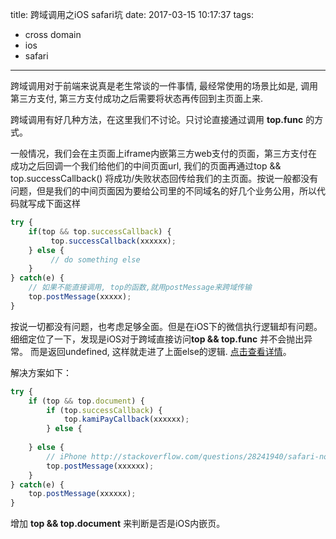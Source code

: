 title: 跨域调用之iOS safari坑
date: 2017-03-15 10:17:37
tags: 
- cross domain
- ios
- safari
---

跨域调用对于前端来说真是老生常谈的一件事情, 最经常使用的场景比如是, 调用第三方支付, 第三方支付成功之后需要将状态再传回到主页面上来.

跨域调用有好几种方法，在这里我们不讨论。只讨论直接通过调用 **top.func** 的方式。

一般情况，我们会在主页面上iframe内嵌第三方web支付的页面，第三方支付在成功之后回调一个我们给他们的中间页面url, 我们的页面再通过top && top.successCallback() 将成功/失败状态回传给我们的主页面。按说一般都没有问题，但是我们的中间页面因为要给公司里的不同域名的好几个业务公用，所以代码就写成下面这样
```javascript
try {
    if(top && top.successCallback) {
         top.successCallback(xxxxxx);
    } else {
         // do something else
    }
} catch(e) {
    // 如果不能直接调用, top的函数,就用postMessage来跨域传输
    top.postMessage(xxxxx);
}
```

按说一切都没有问题，也考虑足够全面。但是在iOS下的微信执行逻辑却有问题。细细定位了一下，发现是iOS对于跨域直接访问**top && top.func** 并不会抛出异常。
而是返回undefined, 这样就走进了上面else的逻辑.
[点击查看详情](http://stackoverflow.com/questions/28241940/safari-not-catching-exception-when-trying-to-access-parent-window-object-with-ja)。

解决方案如下：
```javascript
try {
	if (top && top.document) {
		if (top.successCallback) {
			top.kamiPayCallback(xxxxxx);
		} else {
		
	} else {
		// iPhone http://stackoverflow.com/questions/28241940/safari-not-catching-exception-when-trying-to-access-parent-window-object-with-ja
		top.postMessage(xxxxxx);
	}
} catch(e) {
	top.postMessage(xxxxxx);
}
```
增加 **top && top.document** 来判断是否是iOS内嵌页。

